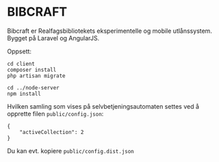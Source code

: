 BIBCRAFT
============

Bibcraft er Realfagsbibliotekets eksperimentelle og mobile utlånssystem.
Bygget på Laravel og AngularJS.

Oppsett:

	cd client
    composer install
    php artisan migrate

    cd ../node-server
    npm install

Hvilken samling som vises på selvbetjeningsautomaten settes ved å opprette filen `public/config.json`:

    {
        "activeCollection": 2
    }

Du kan evt. kopiere `public/config.dist.json`
